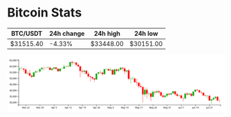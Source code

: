 # Bitcoin Stats

BTC/USDT|24h change|24h high|24h low|
|---|---|---|---|
|$31515.40|-4.33%|$33448.00|$30151.00|

<img src="./chart.svg">
